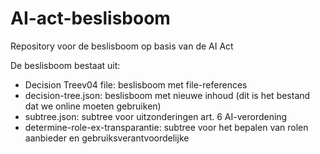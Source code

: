 # AI-act-beslisboom
<p> Repository voor de beslisboom op basis van de AI Act <br>
 
<p> De beslisboom bestaat uit:</br>
     <ul>
<li> Decision Treev04 file: beslisboom met file-references </li>
<li> decision-tree.json: beslisboom met nieuwe inhoud (dit is het bestand dat we online moeten gebruiken) </li>
<li> subtree.json: subtree voor uitzonderingen art. 6 AI-verordening </li>
<li> determine-role-ex-transparantie: subtree voor het bepalen van rolen aanbieder en gebruiksverantvoordelijke </li>
  </ul>
